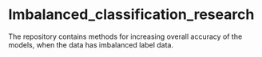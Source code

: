 # Imbalanced_classification_research

The repository contains methods for increasing overall accuracy of the models, when the data has imbalanced label data.
